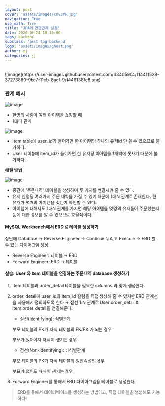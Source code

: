 ```yaml
---
layout: post
cover: 'assets/images/cover6.jpg'
navigation: True
use_math: True
title: "JPA의 연관관계 설정"
date: 2020-09-24 10:18:00
tags: backend
subclass: 'post tag-backend'
logo: 'assets/images/ghost.png'
author: yj
categories: yj
---
```

<br>
![image](https://user-images.githubusercontent.com/63405904/114411529-37273880-9be7-11eb-8acf-9af446138fe8.png)

### 관계 예시

![image](https://user-images.githubusercontent.com/63405904/114411303-02b37c80-9be7-11eb-937a-c8fd90afae89.png)

- 한명의 사람이 여러 아이템을 쇼핑할 때
- 1대다 관계

![image](https://user-images.githubusercontent.com/63405904/114411402-1b239700-9be7-11eb-8f48-141af4cfed11.png)

- Item table에 user_id가 들어가면 한 아이템당 하나의 유저id 만 쓸 수 있으므로 불가하다.
- User 테이블에 item_id가 들어가면 한 유저당 아이템을 1개밖에 못사기 때문에 불가하다.

**해결 방법**

![image](https://user-images.githubusercontent.com/63405904/114411426-1eb71e00-9be7-11eb-920a-f3319c9936da.png)

- 중간에 '주문내역' 테이블을 생성하여 두 가지를 연결시켜 줄 수 있다.
- 유저 한명당 여러가지 주문 내역을 가질 수 있기 때문에 1대N 관계로 존재한다. 한 유저가 몇개의 아이템을 샀는지 확인할 수 있다.
- 아이템에 대해서도 1대N 관계를 가지면 해당 아이템을 몇명의 유저들이 주문했는지 등에 대한 정보를 알 수 있으므로 효율적이다.

#### MySQL Workbench에서 ERD 로 테이블 생성하기

상단에 Database → Reverse Engineer → Continue 누리고 Execute → ERD 할 수 있는 다이어그램 생성. 

- Reverse Engineer: 테이블 → ERD
- Forward Engineer: ERD → 테이블

#### 실습: User 와 Item 테이블을 연결하는 주문내역 database 생성하기

1. Item 테이블과 order_detail 테이블을 필요한 columns 과 맞게 생성한다. 

2. order_detail에 user_id와 item_id 칼럼을 직접 생성해 줄 수 있지만 ERD 관계선을 사용해서 정의하도록 한다 ⇒ 점선 1:N 관계로 User:order_detail & item:order_detail을 연결해준다.

    - 실선(Identifying): 식별관계

    부모 테이블의 PK가 자식 테이블의 FK/PK 가 되는 경우

    부모가 있어야지 자식이 생기는 경우

    - 점선(Non-identifying): 비식별관계

    부모 테이블의 PK가 자식 테이블의 일반속성인 경우

    부모가 없어도 자식이 생기는 경우

3. Forward Enginner를 통해서 ERD 다이아그램을 테이블로 생성한다. 

> ERD를 통해서 데이터베이스를 생성하는 방법이고, 직접 테이블을 생성해도 가능하다!
